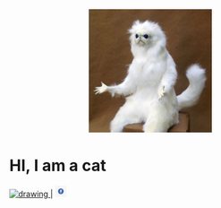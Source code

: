 
 <div style="text-align:center">
  <a href="http://google.com/" rel="some text">
    <a href="https://www.youtube.com/watch?v=oHg5SJYRHA0" rel="roll"> <img src="catroomguardian.JPG" alt="drawing" width="220" height="220"/>
  </a></div>
  

# HI, I am a cat
<a href="https://www.youtube.com/watch?v=oHg5SJYRHA0" rel="b"> <img src="insta_index.png" alt="drawing" width="20" height="20"/> </a> | <a href="https://www.youtube.com/watch?v=oHg5SJYRHA0" rel="a"> <img src="fb_index.png" alt="drawing" width="20" height="20"/> </a> 
